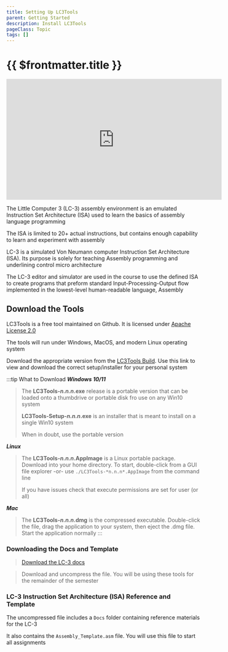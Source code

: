 ```yaml
---
title: Setting Up LC3Tools
parent: Getting Started
description: Install LC3Tools
pageClass: Topic
tags: []
---
```


# {{ $frontmatter.title }}
<div class="iframe-responsive">
<iframe width="560" height="315" src="https://www.youtube.com/embed/Ak7WGbFvMp8" title="YouTube video player" frameborder="0" allow="accelerometer; autoplay; clipboard-write; encrypted-media; gyroscope; picture-in-picture; web-share" allowfullscreen></iframe>
</div>

The Little Computer 3 (LC-3) assembly environment is an emulated Instruction Set Architecture (ISA) used to learn the basics of assembly language programming

The ISA is limited to 20+ actual instructions, but contains enough capability to learn and experiment with assembly

LC-3 is a simulated Von Neumann computer Instruction Set Architecture (ISA). Its purpose is solely for teaching Assembly programming and underlining control micro architecture

The LC-3 editor and simulator are used in the course to use the defined ISA to create programs that preform standard Input-Processing-Output flow implemented in the lowest-level human-readable language, Assembly

## Download the Tools
LC3Tools is a free tool maintained on Github. It is licensed under [Apache License 2.0](http://www.apache.org/licenses/LICENSE-2.0)

The tools will run under Windows, MacOS, and modern Linux operating system

Download the appropriate version from the [LC3Tools Build](https://github.com/chiragsakhuja/lc3tools/releases/tag/v2.0.2). Use this link to view and download the correct setup/installer for your personal system

:::tip What to Download
***Windows 10/11***

>The **LC3Tools-*n.n.n*.exe** release is a portable version that can be loaded onto a thumbdrive or portable disk fro use on any Win10 system
>
>**LC3Tools-Setup-*n.n.n*.exe** is an installer that is meant to install on a single Win10 system
>
>When in doubt, use the portable version

***Linux***
>The **LC3Tools-*n.n.n*.AppImage** is a Linux portable package. Download into your home directory. To start, double-click from a GUI file explorer -or- use ```./LC3Tools-*n.n.n*.AppImage``` from the command line
>
>If you have issues check that execute permissions are set for user (or all)

***Mac***
>The **LC3Tools-*n.n.n*.dmg** is the compressed executable. Double-click the file, drag the application to your system, then eject the .dmg file. Start the application normally
:::

### Downloading the Docs and Template

<!-- <Badge text="Version 3.01" type="tip"/> <Badge text="Windows Only" type="warning"/> -->

> [Download the LC-3 docs](/downloads/LC3/LC3Docs.zip)

<!-- In class, we will be using version 3.01. Windows versions should be downloaded from McGraw Hill (https://highered.mheducation.com/sites/0072467509/student_view0/lc-3_simulator.html) -->

> Download and uncompress the file. You will be using these tools for the remainder of the semester

<!-- There are various implementations of the LC-3 available online, but most are student projects or hobby programmer implementations. Using these version may change your results -->

<!-- ### Installation
Both Tools and supporting files are not installed in the typical Windows installation process. The downloaded .exe for Windows is an auto-unzip files that will copy files to the chosen directory.
Uninstalling  only required deleting the directory contains the “installation”

![LC3 Installation Files](/images/AssemblyProgramming/GettingStarted/LC3Files.png) -->

### LC-3 Instruction Set Architecture (ISA) Reference and Template

The uncompressed file includes a ```Docs``` folder containing reference materials for the LC-3

It also contains the ```Assembly_Template.asm``` file. You will use this file to start all assignments